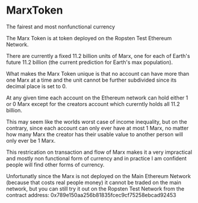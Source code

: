 # MarxToken
The fairest and most nonfunctional currency 

The Marx Token is at token deployed on the Ropsten Test Ethereum Network.

There are currently a fixed 11.2 billion units of Marx, one for each of Earth's future 
11.2 billion (the current prediction for Earth's max population).

What makes the Marx Token unique is that no account can have more than one Marx at a time and
the unit cannot be further subdivided since its decimal place is set to 0.

At any given time each account on the Ethereum network can hold either 1 or 0 Marx except for 
the creators account which curerntly holds all 11.2 billion.

This may seem like the worlds worst case of income inequality, but on the contrary, since 
each account can only ever have at most 1 Marx, no matter how many Marx the creator has
their usable value to another person will only ever be 1 Marx.

This restrication on transaction and flow of Marx makes it a very impractical and mostly 
non functional form of currency and in practice I am confident people will find other forms
of currency.

Unfortunatly since the Marx is not deployed on the Main Ethereum Network (because that costs 
real people money) it cannot be traded on the main network, but you can still try it out on 
the Ropsten Test Network from the contract address: 0x789e150aa256b81835fcec9cf75258ebcad92453
